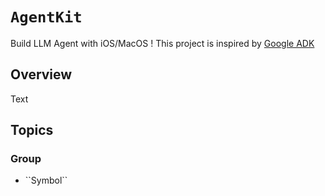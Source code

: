 # ``AgentKit``

Build LLM Agent with iOS/MacOS !
This project is inspired by [Google ADK](https://google.github.io/adk-docs/)

## Overview

<!--@START_MENU_TOKEN@-->Text<!--@END_MENU_TOKEN@-->

## Topics

### <!--@START_MENU_TOKEN@-->Group<!--@END_MENU_TOKEN@-->

- <!--@START_MENU_TOKEN@-->``Symbol``<!--@END_MENU_TOKEN@-->

